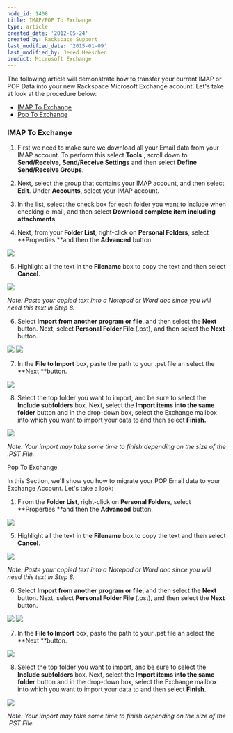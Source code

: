 ```yaml
---
node_id: 1408
title: IMAP/POP To Exchange
type: article
created_date: '2012-05-24'
created_by: Rackspace Support
last_modified_date: '2015-01-09'
last_modified_by: Jered Heeschen
product: Microsoft Exchange
---
```


<div>

<div>

<span><span><span>The following article will demonstrate how to transfer
your current IMAP or POP Data into your new Rackspace Microsoft Exchange
account. Let's take at look at the procedure below:</span></span></span>

</div>

-   <span>[<span><span>IMAP To Exchange</span></span>](#IMAP)</span>
-   <span>[<span><span>Pop To Exchange</span></span>](#POP)</span>

<div>

<span><span><span><span></span></span></span></span>

</div>

<div>



</div>

### <span><span><span><span>IMAP To Exchange</span></span></span></span>

<div>



</div>

1.  <div>

    <span><span><span><span>First we need to make sure we download all
    your Email data from your IMAP account. To perform this select
    </span>**Tools** , scroll down to **Send/Receive**, **Send/Receive
    Settings** and then select **Define Send/Receive
    Groups**.</span></span></span>

    </div>

<!-- -->

2.  <div>

    <span><span><span>Next, select the group that contains your IMAP
    account, and then select **Edit**. Under **Accounts**, select your
    IMAP account.</span></span></span>

    </div>

3.  <div>

    <span><span><span>In the list, select the check box for each folder
    you want to include when checking e-mail, and then select **Download
    complete item including attachments**.</span></span></span>

    </div>

4.  <span><span><span>Next, from your **Folder List**, right-click
    on **Personal Folders**, select **Properties **and then
    the **Advanced** button.</span></span></span>

<div>

![](http://c15047832.r32.cf2.rackcdn.com/1.png)

</div>

<div>



</div>

5.  <span><span><span>Highlight all the text in the **Filename** box to
    copy the text and then select **Cancel**.</span></span></span>

<div>

![](http://c15047832.r32.cf2.rackcdn.com/three.png)

</div>

<div>



</div>

<div>

*<span><span><span>Note: Paste your copied text into a Notepad or Word
doc since you will need this text in Step 8.</span></span></span>*

</div>

6.  <span><span><span>Select **Import from another program or file**,
    and then select the **Next** button. Next, select **Personal Folder
    File** (.pst), and then select
    the **Next** button.</span></span></span>

<div>

![](http://c15047832.r32.cf2.rackcdn.com/5.png)
 ![](http://c15047832.r32.cf2.rackcdn.com/6.png)

</div>

<div>



</div>

7.  <div>

    <span><span><span>In the **File to Import** box, paste the path to
    your .pst file an select the **Next **button.</span></span></span>

    </div>

<div>

![](http://c15047832.r32.cf2.rackcdn.com/7.png)

</div>

<div>



</div>

8.  <span><span><span>Select the top folder you want to import, and be
    sure to select the **Include
    subfolders** box. </span></span></span><span><span><span>Next,
    select the **Import items into the same folder** button and
    </span></span></span><span><span><span><span>i</span></span></span><span><span>n
    the drop-down box, select the Exchange mailbox into which you want
    to import your data to and then
    select **Finish.**</span></span></span>

<div>

![](http://c15047832.r32.cf2.rackcdn.com/10.png)

</div>

<div>



</div>

<div>

*<span><span><span>Note: </span></span></span><span><span><span>Your
import may take some time to finish depending on the size of the .PST
File.</span></span></span>*

</div>

<div>



</div>

<div>



</div>

<div>

<span><span><span><span></span></span></span></span>

</div>

<div>



</div>

<div>

<span><span><span><span>Pop To Exchange</span></span></span></span>

</div>

<div>

<div>

<span><span><span>In this Section, we'll show you how to migrate your
POP Email data to your Exchange Account. Let's take a
look:</span></span></span>

</div>



1.  <span><span><span>Firom the **Folder List**, right-click
    on **Personal Folders**, select **Properties **and then
    the **Advanced** button.</span></span></span>

<div>

![](http://c15047832.r32.cf2.rackcdn.com/1.png)

</div>

<div>



</div>

5.  <span><span><span>Highlight all the text in the **Filename** box to
    copy the text and then select **Cancel**.</span></span></span>

<div>

![](http://c15047832.r32.cf2.rackcdn.com/three.png)

</div>

<div>



</div>

<div>

*<span><span><span>Note: Paste your copied text into a Notepad or Word
doc since you will need this text in Step 8.</span></span></span>*

</div>

6.  <span><span><span>Select **Import from another program or file**,
    and then select the **Next** button. Next, select **Personal Folder
    File** (.pst), and then select
    the **Next** button.</span></span></span>

<div>

![](http://c15047832.r32.cf2.rackcdn.com/5.png)
 ![](http://c15047832.r32.cf2.rackcdn.com/6.png)

</div>

<div>



</div>

7.  <div>

    <span><span><span>In the **File to Import** box, paste the path to
    your .pst file an select the **Next **button.</span></span></span>

    </div>

<div>

![](http://c15047832.r32.cf2.rackcdn.com/7.png)

</div>

<div>



</div>

8.  <span><span><span>Select the top folder you want to import, and be
    sure to select the **Include
    subfolders** box. </span></span></span><span><span><span>Next,
    select the **Import items into the same folder** button
    and </span></span></span><span><span><span><span>i</span></span></span><span><span>n
    the drop-down box, select the Exchange mailbox into which you want
    to import your data to and then
    select **Finish.**</span></span></span>

<div>

![](http://c15047832.r32.cf2.rackcdn.com/10.png)

</div>

<div>



</div>

<div>

*<span><span><span>Note: </span></span></span><span><span><span>Your
import may take some time to finish depending on the size of the .PST
File.</span></span></span>*

</div>

</div>

</div>

